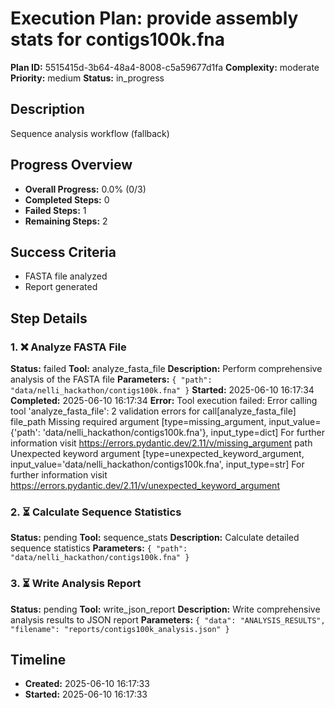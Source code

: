 # Execution Plan: provide assembly stats for contigs100k.fna

**Plan ID:** 5515415d-3b64-48a4-8008-c5a59677d1fa
**Complexity:** moderate
**Priority:** medium
**Status:** in_progress

## Description
Sequence analysis workflow (fallback)

## Progress Overview
- **Overall Progress:** 0.0% (0/3)
- **Completed Steps:** 0
- **Failed Steps:** 1
- **Remaining Steps:** 2

## Success Criteria
- FASTA file analyzed
- Report generated

## Step Details

### 1. ❌ Analyze FASTA File

**Status:** failed
**Tool:** analyze_fasta_file
**Description:** Perform comprehensive analysis of the FASTA file
**Parameters:** `{
  "path": "data/nelli_hackathon/contigs100k.fna"
}`
**Started:** 2025-06-10 16:17:34
**Completed:** 2025-06-10 16:17:34
**Error:** Tool execution failed: Error calling tool 'analyze_fasta_file': 2 validation errors for call[analyze_fasta_file]
file_path
  Missing required argument [type=missing_argument, input_value={'path': 'data/nelli_hackathon/contigs100k.fna'}, input_type=dict]
    For further information visit https://errors.pydantic.dev/2.11/v/missing_argument
path
  Unexpected keyword argument [type=unexpected_keyword_argument, input_value='data/nelli_hackathon/contigs100k.fna', input_type=str]
    For further information visit https://errors.pydantic.dev/2.11/v/unexpected_keyword_argument

### 2. ⏳ Calculate Sequence Statistics

**Status:** pending
**Tool:** sequence_stats
**Description:** Calculate detailed sequence statistics
**Parameters:** `{
  "path": "data/nelli_hackathon/contigs100k.fna"
}`

### 3. ⏳ Write Analysis Report

**Status:** pending
**Tool:** write_json_report
**Description:** Write comprehensive analysis results to JSON report
**Parameters:** `{
  "data": "ANALYSIS_RESULTS",
  "filename": "reports/contigs100k_analysis.json"
}`


## Timeline

- **Created:** 2025-06-10 16:17:33
- **Started:** 2025-06-10 16:17:33
